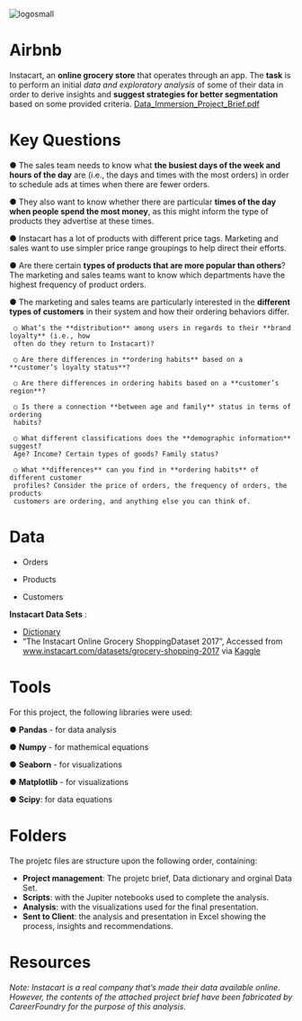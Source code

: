 ![logosmall](https://github.com/user-attachments/assets/36159ba9-4828-42c5-b5bb-7574355b7afc)
# Airbnb 
Instacart, an **online grocery store** that operates through an app. The **task** is to perform an initial *data and exploratory analysis* of some of their data in order to derive insights and **suggest strategies for better segmentation** based on some provided criteria. [Data_Immersion_Project_Brief.pdf](https://github.com/user-attachments/files/16595746/A4_Data_Immersion_Project_Brief.pdf)

# Key Questions
● The sales team needs to know what **the busiest days of the week and hours of the
day** are (i.e., the days and times with the most orders) in order to schedule ads at
times when there are fewer orders.

● They also want to know whether there are particular **times of the day when people
spend the most money**, as this might inform the type of products they advertise at
these times.

● Instacart has a lot of products with different price tags. Marketing and sales want to
use simpler price range groupings to help direct their efforts.

● Are there certain **types of products that are more popular than others**? The marketing
and sales teams want to know which departments have the highest frequency of
product orders.

● The marketing and sales teams are particularly interested in the **different types of
customers** in their system and how their ordering behaviors differ. 

     ○ What’s the **distribution** among users in regards to their **brand loyalty** (i.e., how
     often do they return to Instacart)?
     
     ○ Are there differences in **ordering habits** based on a **customer’s loyalty status**?
     
     ○ Are there differences in ordering habits based on a **customer’s region**?
     
     ○ Is there a connection **between age and family** status in terms of ordering
     habits?
     
     ○ What different classifications does the **demographic information** suggest?
     Age? Income? Certain types of goods? Family status?
     
     ○ What **differences** can you find in **ordering habits** of different customer
     profiles? Consider the price of orders, the frequency of orders, the products
     customers are ordering, and anything else you can think of.

# Data

- Orders

- Products

- Customers

**Instacart Data Sets** :
- [Dictionary](https://gist.github.com/jeremystan/c3b39d947d9b88b3ccff3147dbcf6c6b)
- “The Instacart Online Grocery ShoppingDataset 2017”, Accessed from www.instacart.com/datasets/grocery-shopping-2017 via [Kaggle](https://www.kaggle.com/datasets/psparks/instacart-market-basket-analysis)
  

# Tools
For this project, the following libraries were used:

● **Pandas** - for data analysis

● **Numpy** - for mathemical equations

● **Seaborn** - for visualizations 

● **Matplotlib**  - for visualizations 

● **Scipy**: for data equations

# Folders
The projetc files are  structure upon the following order, containing:

- **Project management**: The projetc brief, Data dictionary and orginal Data Set.
- **Scripts**: with the Jupiter notebooks used to complete the analysis.
- **Analysis**: with the visualizations used for the final presentation.
- **Sent to Client**: the analysis and presentation in Excel showing the process, insights and recommendations.

# Resources
*Note: Instacart is a real company that’s made their data available online. However, the contents of the attached project brief have been fabricated by CareerFoundry for the purpose of this analysis.*

